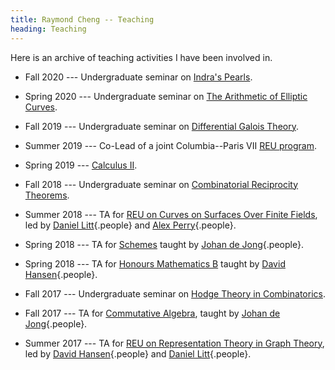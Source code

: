 ```yaml
---
title: Raymond Cheng -- Teaching
heading: Teaching
---
```


Here is an archive of teaching activities I have been involved in.

* Fall 2020 ---
  Undergraduate seminar on [Indra's Pearls](F2020.html).

* Spring 2020 ---
  Undergraduate seminar on [The Arithmetic of Elliptic Curves](S2020.html).

* Fall 2019 ---
  Undergraduate seminar on [Differential Galois Theory](F2019.html).

* Summer 2019 ---
  Co-Lead of a joint Columbia--Paris VII [REU program](https://global.undergrad.columbia.edu/program/columbia-summer-undergraduate-math-research-program-paris).

* Spring 2019 ---
  [Calculus II](S2019.html).

* Fall 2018 ---
  Undergraduate seminar on [Combinatorial Reciprocity Theorems](F2018.html).

* Summer 2018 ---
  TA for
  [REU on Curves on Surfaces Over Finite Fields](http://www.math.columbia.edu/department/website/wp-content/uploads/2018/01/REU2018-LittPerry.pdf),
  led by
  [Daniel Litt](https://www.daniellitt.com/){.people} and
  [Alex Perry](http://www.math.ias.edu/~aperry/){.people}.

* Spring 2018 ---
  TA for
  [Schemes](http://www.math.columbia.edu/~dejong/courses/schemes-spring-2018.html)
  taught by [Johan de Jong](http://math.columbia.edu/~dejong/){.people}.

* Spring 2018 ---
  TA for
  [Honours Mathematics B](http://math.columbia.edu/~hansen/un1208s1.html)
  taught by [David Hansen](http://www.davidrenshawhansen.com/){.people}.

* Fall 2017 ---
  Undergraduate seminar on [Hodge Theory in Combinatorics](F2017.html).

* Fall 2017 ---
  TA for
  [Commutative Algebra](http://www.math.columbia.edu/~dejong/courses/commutative-algebra-fall-2017.html),
  taught by [Johan de Jong](http://math.columbia.edu/~dejong/){.people}.

* Summer 2017 ---
  TA for
  [REU on Representation Theory in Graph Theory](http://www.math.columbia.edu/%7Eccliu/REU2017_Hansen-Litt.html),
  led by
  [David Hansen](http://www.davidrenshawhansen.com/){.people} and
  [Daniel Litt](https://www.daniellitt.com/){.people}.

